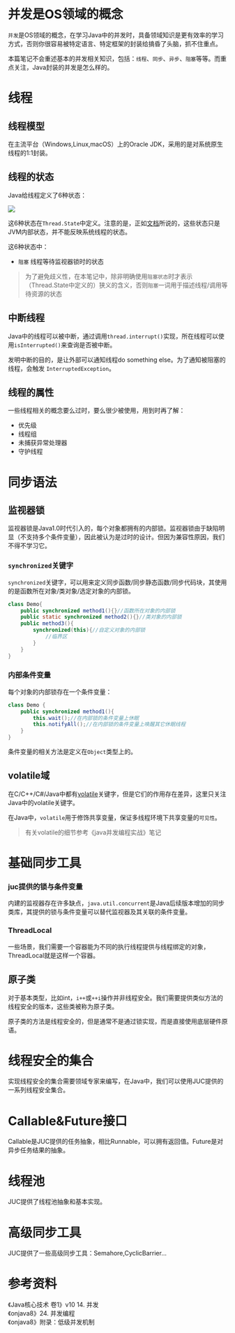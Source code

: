 # 并发是OS领域的概念

`并发`是OS领域的概念，在学习Java中的并发时，具备领域知识是更有效率的学习方式，否则你很容易被特定语言、特定框架的封装给搞昏了头脑，抓不住重点。

本篇笔记不会重述基本的并发相关知识，包括：`线程`、`同步`、`异步`、`阻塞`等等。而重点关注，Java封装的并发是怎么样的。

# 线程

## 线程模型

在主流平台（Windows,Linux,macOS）上的Oracle JDK，采用的是对系统原生线程的1:1封装。

## 线程的状态

Java给线程定义了6种状态：

![](Pasted%20image%2020230630204157.png)

这6种状态在`Thread.State`中定义。注意的是，正如[文档](https://docs.oracle.com/javase/8/docs/api/java/lang/Thread.State.html)所说的，这些状态只是JVM内部状态，并不能反映系统线程的状态。

这6种状态中：

- `阻塞` 线程等待监视器锁时的状态

> 为了避免歧义性，在本笔记中，除非明确使用`阻塞状态`时才表示（Thread.State中定义的）狭义的含义，否则`阻塞`一词用于描述线程/调用等待资源的状态

## 中断线程

Java中的线程可以被中断，通过调用`thread.interrupt()`实现，所在线程可以使用`isInterrupted()`来查询是否被中断。

发明中断的目的，是让外部可以通知线程do something else。为了通知被阻塞的线程，会触发 `InterruptedException`。

## 线程的属性

一些线程相关的概念要么过时，要么很少被使用，用到时再了解：

- 优先级
- 线程组
- 未捕获异常处理器
- 守护线程

# 同步语法

## 监视器锁

监视器锁是Java1.0时代引入的，每个对象都拥有的内部锁。监视器锁由于缺陷明显（不支持多个条件变量），因此被认为是过时的设计。但因为兼容性原因，我们不得不学习它。

### `synchronized`关键字

`synchronized`关键字，可以用来定义同步函数/同步静态函数/同步代码块，其使用的是函数所在对象/类对象/选定对象的内部锁。

```java
class Demo{
	public synchronized method1(){}//函数所在对象的内部锁
	public static synchronized method2(){}//类对象的内部锁
	public method3(){
		synchronized(this){//自定义对象的内部锁
			//临界区
		}
	}
}
```

### 内部条件变量

每个对象的内部锁存在一个条件变量：

```java
class Demo {
	public synchronized method1(){
		this.wait();//在内部锁的条件变量上休眠
		this.notifyAll();//在内部锁的条件变量上唤醒其它休眠线程
	}
}
```

条件变量的相关方法是定义在`Object`类型上的。

## volatile域

在C/C++/C#/Java中都有[volatile](<https://en.wikipedia.org/wiki/Volatile_(computer_programming)>)关键字，但是它们的作用存在差异，这里只关注Java中的volatile关键字。

在Java中，`volatile`用于修饰共享变量，保证多线程环境下共享变量的`可见性`。

> 有关volatile的细节参考《java并发编程实战》笔记

# 基础同步工具

### juc提供的锁与条件变量

内建的监视器存在许多缺点，`java.util.concurrent`是Java后续版本增加的同步类库，其提供的锁与条件变量可以替代监视器及其关联的条件变量。

### ThreadLocal

一些场景，我们需要一个容器能为不同的执行线程提供与线程绑定的对象，ThreadLocal就是这样一个容器。

## 原子类

对于基本类型，比如int，`i++`或`++i`操作并非线程安全。我们需要提供类似方法的线程安全的版本，这些类被称为原子类。

原子类的方法是线程安全的，但是通常不是通过锁实现，而是直接使用底层硬件原语。

# 线程安全的集合

实现线程安全的集合需要领域专家来编写，在Java中，我们可以使用JUC提供的一系列线程安全集合。

# Callable&Future接口

Callable是JUC提供的任务抽象，相比Runnable，可以拥有返回值。Future是对异步任务结果的抽象。

# 线程池

JUC提供了线程池抽象和基本实现。

# 高级同步工具

JUC提供了一些高级同步工具：Semahore,CyclicBarrier...

# 参考资料

《Java核心技术 卷1》v10 14. 并发<br/>
《onjava8》24. 并发编程<br/>
《onjava8》附录：低级并发机制<br/>
